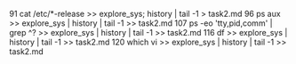    91  cat /etc/*-release >> explore_sys; history | tail -1 > task2.md
   96  ps aux >> explore_sys | history | tail -1 >> task2.md 
  107  ps -eo 'tty,pid,comm' | grep ^? >> explore_sys | history | tail -1 >> task2.md 
  116  df >> explore_sys | history | tail -1 >> task2.md 
  120  which vi >> explore_sys | history | tail -1 >> task2.md 
